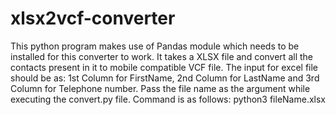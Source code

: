 # xlsx2vcf-converter
This python program makes use of Pandas module which needs to be installed for this converter to work. It takes a XLSX file and convert all the contacts present in it to mobile compatible VCF file. The input for excel file should be as: 1st Column for FirstName, 2nd Column for LastName and 3rd Column for Telephone number. Pass the file name as the argument while executing the convert.py file. Command is as follows: python3 fileName.xlsx
